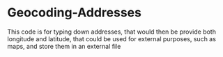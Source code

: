 # Geocoding-Addresses
This code is for typing down addresses, that would then be provide both longitude and latitude, that could be used for external purposes, such as maps, and store them in an external file
